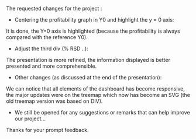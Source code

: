The requested changes for the project :


- Centering the profitability graph in Y0 and highlight the y = 0 axis: 

It is done, the Y=0 axis is highlighted (because the profitability is always compared with the reference Y0).

- Adjust the third div (% RSD ..): 

The presentation is more refined, the information displayed is better presented and more comprehensible.

- Other changes (as discussed at the end of the presentation):

We can notice that all elements of the dashboard has become responsive, the major updates were on the treemap which now has become an SVG (the old treemap version was based on DIV).

- We still be opened for any suggestions or remarks that can help improve our project... 

Thanks for your prompt feedback.

